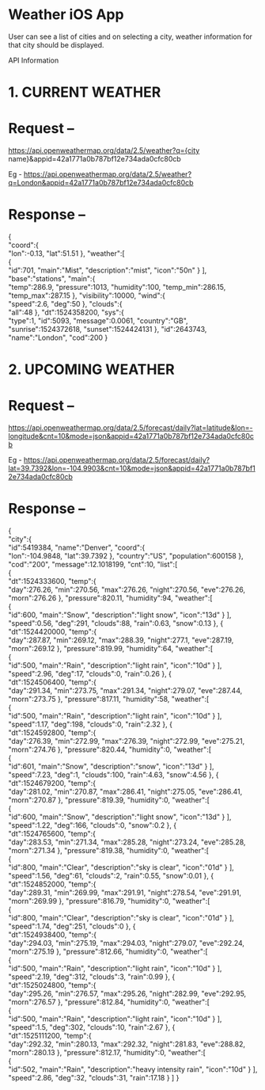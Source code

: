 # Weather iOS App

User can see a list of cities and on selecting a city, weather information for that city should be displayed. 


API Information
 
# 1. CURRENT WEATHER
 
# Request –

 https://api.openweathermap.org/data/2.5/weather?q={city name}&appid=42a1771a0b787bf12e734ada0cfc80cb 

Eg - https://api.openweathermap.org/data/2.5/weather?q=London&appid=42a1771a0b787bf12e734ada0cfc80cb 


# Response –
{  
   "coord":{  
      "lon":-0.13,
      "lat":51.51
   },
   "weather":[  
      {  
         "id":701,
         "main":"Mist",
         "description":"mist",
         "icon":"50n"
      }
   ],
   "base":"stations",
   "main":{  
      "temp":286.9,
      "pressure":1013,
      "humidity":100,
      "temp_min":286.15,
      "temp_max":287.15
   },
   "visibility":10000,
   "wind":{  
      "speed":2.6,
      "deg":50
   },
   "clouds":{  
      "all":48
   },
   "dt":1524358200,
   "sys":{  
      "type":1,
      "id":5093,
      "message":0.0061,
      "country":"GB",
      "sunrise":1524372618,
      "sunset":1524424131
   },
   "id":2643743,
   "name":"London",
   "cod":200
}



# 2. UPCOMING WEATHER
 
# Request –

https://api.openweathermap.org/data/2.5/forecast/daily?lat=latitude&lon=-longitude&cnt=10&mode=json&appid=42a1771a0b787bf12e734ada0cfc80cb 

Eg - https://api.openweathermap.org/data/2.5/forecast/daily?lat=39.7392&lon=-104.9903&cnt=10&mode=json&appid=42a1771a0b787bf12e734ada0cfc80cb


# Response –


{  
   "city":{  
      "id":5419384,
      "name":"Denver",
      "coord":{  
         "lon":-104.9848,
         "lat":39.7392
      },
      "country":"US",
      "population":600158
   },
   "cod":"200",
   "message":12.1018199,
   "cnt":10,
   "list":[  
      {  
         "dt":1524333600,
         "temp":{  
            "day":276.26,
            "min":270.56,
            "max":276.26,
            "night":270.56,
            "eve":276.26,
            "morn":276.26
         },
         "pressure":820.11,
         "humidity":94,
         "weather":[  
            {  
               "id":600,
               "main":"Snow",
               "description":"light snow",
               "icon":"13d"
            }
         ],
         "speed":0.56,
         "deg":291,
         "clouds":88,
         "rain":0.63,
         "snow":0.13
      },
      {  
         "dt":1524420000,
         "temp":{  
            "day":287.87,
            "min":269.12,
            "max":288.39,
            "night":277.1,
            "eve":287.19,
            "morn":269.12
         },
         "pressure":819.99,
         "humidity":64,
         "weather":[  
            {  
               "id":500,
               "main":"Rain",
               "description":"light rain",
               "icon":"10d"
            }
         ],
         "speed":2.96,
         "deg":17,
         "clouds":0,
         "rain":0.26
      },
      {  
         "dt":1524506400,
         "temp":{  
            "day":291.34,
            "min":273.75,
            "max":291.34,
            "night":279.07,
            "eve":287.44,
            "morn":273.75
         },
         "pressure":817.11,
         "humidity":58,
         "weather":[  
            {  
               "id":500,
               "main":"Rain",
               "description":"light rain",
               "icon":"10d"
            }
         ],
         "speed":1.17,
         "deg":198,
         "clouds":0,
         "rain":2.32
      },
      {  
         "dt":1524592800,
         "temp":{  
            "day":276.39,
            "min":272.99,
            "max":276.39,
            "night":272.99,
            "eve":275.21,
            "morn":274.76
         },
         "pressure":820.44,
         "humidity":0,
         "weather":[  
            {  
               "id":601,
               "main":"Snow",
               "description":"snow",
               "icon":"13d"
            }
         ],
         "speed":7.23,
         "deg":1,
         "clouds":100,
         "rain":4.63,
         "snow":4.56
      },
      {  
         "dt":1524679200,
         "temp":{  
            "day":281.02,
            "min":270.87,
            "max":286.41,
            "night":275.05,
            "eve":286.41,
            "morn":270.87
         },
         "pressure":819.39,
         "humidity":0,
         "weather":[  
            {  
               "id":600,
               "main":"Snow",
               "description":"light snow",
               "icon":"13d"
            }
         ],
         "speed":1.22,
         "deg":166,
         "clouds":0,
         "snow":0.2
      },
      {  
         "dt":1524765600,
         "temp":{  
            "day":283.53,
            "min":271.34,
            "max":285.28,
            "night":273.24,
            "eve":285.28,
            "morn":271.34
         },
         "pressure":819.38,
         "humidity":0,
         "weather":[  
            {  
               "id":800,
               "main":"Clear",
               "description":"sky is clear",
               "icon":"01d"
            }
         ],
         "speed":1.56,
         "deg":61,
         "clouds":2,
         "rain":0.55,
         "snow":0.01
      },
      {  
         "dt":1524852000,
         "temp":{  
            "day":289.31,
            "min":269.99,
            "max":291.91,
            "night":278.54,
            "eve":291.91,
            "morn":269.99
         },
         "pressure":816.79,
         "humidity":0,
         "weather":[  
            {  
               "id":800,
               "main":"Clear",
               "description":"sky is clear",
               "icon":"01d"
            }
         ],
         "speed":1.74,
         "deg":251,
         "clouds":0
      },
      {  
         "dt":1524938400,
         "temp":{  
            "day":294.03,
            "min":275.19,
            "max":294.03,
            "night":279.07,
            "eve":292.24,
            "morn":275.19
         },
         "pressure":812.66,
         "humidity":0,
         "weather":[  
            {  
               "id":500,
               "main":"Rain",
               "description":"light rain",
               "icon":"10d"
            }
         ],
         "speed":2.19,
         "deg":312,
         "clouds":3,
         "rain":0.99
      },
      {  
         "dt":1525024800,
         "temp":{  
            "day":295.26,
            "min":276.57,
            "max":295.26,
            "night":282.99,
            "eve":292.95,
            "morn":276.57
         },
         "pressure":812.84,
         "humidity":0,
         "weather":[  
            {  
               "id":500,
               "main":"Rain",
               "description":"light rain",
               "icon":"10d"
            }
         ],
         "speed":1.5,
         "deg":302,
         "clouds":10,
         "rain":2.67
      },
      {  
         "dt":1525111200,
         "temp":{  
            "day":292.32,
            "min":280.13,
            "max":292.32,
            "night":281.83,
            "eve":288.82,
            "morn":280.13
         },
         "pressure":812.17,
         "humidity":0,
         "weather":[  
            {  
               "id":502,
               "main":"Rain",
               "description":"heavy intensity rain",
               "icon":"10d"
            }
         ],
         "speed":2.86,
         "deg":32,
         "clouds":31,
         "rain":17.18
      }
   ]
}
